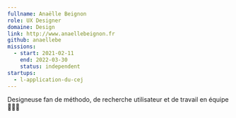 ```yaml
---
fullname: Anaëlle Beignon
role: UX Designer
domaine: Design
link: http://www.anaellebeignon.fr
github: anaellebe
missions:
  - start: 2021-02-11
    end: 2022-03-30
    status: independent
startups:
  - l-application-du-cej
---
```


Designeuse fan de méthodo, de recherche utilisateur et de travail en équipe 🧚🏼‍♀️
